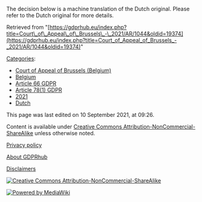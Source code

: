 The decision below is a machine translation of the Dutch original. Please refer to the Dutch original for more details.

Retrieved from "[https://gdprhub.eu/index.php?title=Court\_of\_Appeal\_of\_Brussels\_-\_2021/AR/1044&oldid=19374](https://gdprhub.eu/index.php?title=Court_of_Appeal_of_Brussels_-_2021/AR/1044&oldid=19374)"

[Categories](/index.php?title=Special:Categories "Special:Categories"):

*   [Court of Appeal of Brussels (Belgium)](/index.php?title=Category:Court_of_Appeal_of_Brussels_\(Belgium\) "Category:Court of Appeal of Brussels (Belgium)")
*   [Belgium](/index.php?title=Category:Belgium "Category:Belgium")
*   [Article 66 GDPR](/index.php?title=Category:Article_66_GDPR "Category:Article 66 GDPR")
*   [Article 78(1) GDPR](/index.php?title=Category:Article_78\(1\)_GDPR "Category:Article 78(1) GDPR")
*   [2021](/index.php?title=Category:2021 "Category:2021")
*   [Dutch](/index.php?title=Category:Dutch "Category:Dutch")

This page was last edited on 10 September 2021, at 09:26.

Content is available under [Creative Commons Attribution-NonCommercial-ShareAlike](https://creativecommons.org/licenses/by-nc-sa/4.0/) unless otherwise noted.

[Privacy policy](/index.php?title=GDPRhub:Privacy_policy)

[About GDPRhub](/index.php?title=GDPRhub:About)

[Disclaimers](/index.php?title=GDPRhub:General_disclaimer)

[![Creative Commons Attribution-NonCommercial-ShareAlike](/resources/assets/licenses/cc-by-nc-sa.png)](https://creativecommons.org/licenses/by-nc-sa/4.0/)

[![Powered by MediaWiki](/resources/assets/poweredby_mediawiki_88x31.png)](https://www.mediawiki.org/)
